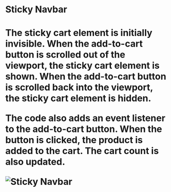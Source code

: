 <h1>Sticky Navbar<h1>
  
<p>  The sticky cart element is initially invisible. When the add-to-cart button is scrolled out of the viewport, the sticky cart element is shown. When the add-to-cart button is scrolled back into the viewport, the sticky cart element is hidden.</p>

<p>The code also adds an event listener to the add-to-cart button. When the button is clicked, the product is added to the cart. The cart count is also updated.</p>

![Sticky Navbar](https://drive.google.com/file/d/18uuFx7_QThiL4m6wGnrpmusJtggBMNTr/view?usp=sharing)
